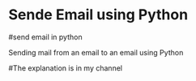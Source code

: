 # Sende Email using Python

#send email in python

Sending mail from an email to an email using Python

#The explanation is in my channel

